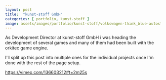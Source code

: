 ```yaml
---
layout: post
title:  "kunst-stoff GmbH"
categories: [ portfolio, kunst-stoff ]
image: assets/images/portfolio/kunst-stoff/volkswagen-think_blue-autostadt.jpg
---
```

As Development Director at kunst-stoff GmbH i was heading the development of several games and many of them had been built with the orkitec game engine.

I'll split up this post into multiple ones for the individual projects once I'm done with the rest of the page setup.

https://vimeo.com/136603212#t=2m25s
   